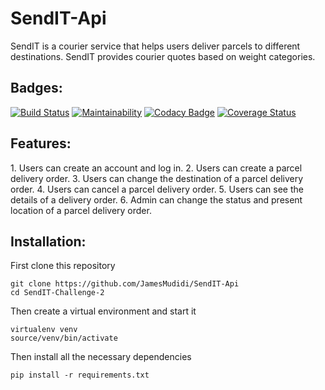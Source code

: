 # SendIT-Api
SendIT is a courier service that helps users deliver parcels to different destinations. SendIT provides courier quotes based on weight categories.

<h2>Badges:</h2>

[![Build Status](https://travis-ci.org/JamesMudidi/SendIT-Api.svg?branch=Api)](https://travis-ci.org/JamesMudidi/SendIT-Api)
[![Maintainability](https://api.codeclimate.com/v1/badges/e3730e3e8c4957519b59/maintainability)](https://codeclimate.com/github/JamesMudidi/SendIT-Api/maintainability)
[![Codacy Badge](https://api.codacy.com/project/badge/Grade/d1350edaa64e4cc9ab23c0fb8928c30f)](https://www.codacy.com/app/JamesMudidi/SendIT-Api?utm_source=github.com&amp;utm_medium=referral&amp;utm_content=JamesMudidi/SendIT-Api&amp;utm_campaign=Badge_Grade)
[![Coverage Status](https://coveralls.io/repos/github/JamesMudidi/SendIT-Api/badge.svg?branch=Api)](https://coveralls.io/github/JamesMudidi/SendIT-Api?branch=Api)

<h2>Features:</h2>
1. Users can create an account and log in.
2. Users can create a parcel delivery order.
3. Users can change the destination of a parcel delivery order.
4. Users can cancel a parcel delivery order.
5. Users can see the details of a delivery order.
6. Admin can change the status and present location of a parcel delivery order.

<h2>Installation:</h2>
<p>First clone this repository</p>
<pre><code>git clone https://github.com/JamesMudidi/SendIT-Api
cd SendIT-Challenge-2
</code></pre>
<p>Then create a virtual environment and start it</p>
<pre><code>virtualenv venv
source/venv/bin/activate
</code></pre>
<p>Then install all the necessary dependencies</p>
<pre><code>pip install -r requirements.txt
</code></pre>
